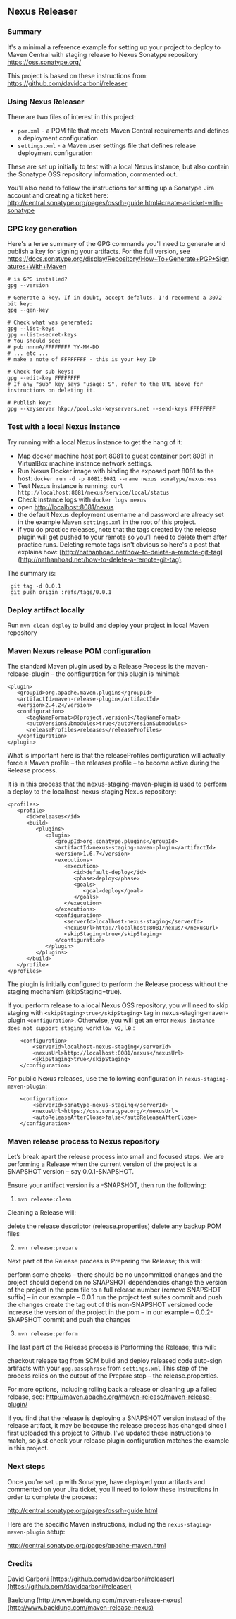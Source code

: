 
Nexus Releaser
--------

### Summary

It's a minimal a reference example for setting up your project to deploy to Maven Central with staging release to Nexus Sonatype repository https://oss.sonatype.org/

This project is based on these instructions from: https://github.com/davidcarboni/releaser

### Using Nexus Releaser 

There are two files of interest in this project:
 * `pom.xml` - a POM file that meets Maven Central requirements and defines a deployment configuration
 * `settings.xml` - a Maven user settings file that defines release deployment configuration

These are set up initially to test with a local Nexus instance, but also contain the Sonatype OSS repository information, commented out.

You'll also need to follow the instructions for setting up a Sonatype Jira account and creating a ticket here: http://central.sonatype.org/pages/ossrh-guide.html#create-a-ticket-with-sonatype

### GPG key generation

Here's a terse summary of the GPG commands you'll need to generate and publish a key for signing your artifacts. For the full version, see https://docs.sonatype.org/display/Repository/How+To+Generate+PGP+Signatures+With+Maven

    # is GPG installed?
    gpg --version 
    
    # Generate a key. If in doubt, accept defaluts. I'd recommend a 3072-bit key:
    gpg --gen-key
    
    # Check what was generated:
    gpg --list-keys
    gpg --list-secret-keys
    # You should see:
    # pub nnnnA/FFFFFFFF YY-MM-DD
    # ... etc ...
    # make a note of FFFFFFFF - this is your key ID
    
    # Check for sub keys:
    gpg --edit-key FFFFFFFF
    # If any "sub" key says "usage: S", refer to the URL above for instructions on deleting it.
    
    # Publish key:
    gpg --keyserver hkp://pool.sks-keyservers.net --send-keys FFFFFFFF


### Test with a local Nexus instance

Try running with a local Nexus instance to get the hang of it:
 * Map docker machine host port 8081 to guest container port 8081 in VirtualBox machine instance network settings.
 * Run Nexus Docker image with binding the exposed port 8081 to the host: `docker run -d -p 8081:8081 --name nexus sonatype/nexus:oss`
 * Test Nexus instance is running: `curl http://localhost:8081/nexus/service/local/status`
 * Check instance logs with `docker logs nexus`
 * open [http://localhost:8081/nexus](http://localhost:8081/nexus "If you have Nexus installed and running locally this link will work for you")
 * the default Nexus deployment username and password are already set in the example Maven `settings.xml` in the root of this project.
 * if you do practice releases, note that the tags created by the release plugin will get pushed to your remote so you'll need to delete them after practice runs. Deleting remote tags isn't obvious so here's a post that explains how: [http://nathanhoad.net/how-to-delete-a-remote-git-tag](http://nathanhoad.net/how-to-delete-a-remote-git-tag). 

The summary is:
 
     git tag -d 0.0.1
     git push origin :refs/tags/0.0.1

### Deploy artifact locally

Run `mvn clean deploy` to build and deploy your project in local Maven repository

### Maven Nexus release POM configuration

The standard Maven plugin used by a Release Process is the maven-release-plugin – the configuration for this plugin is minimal:
```
<plugin>
   <groupId>org.apache.maven.plugins</groupId>
   <artifactId>maven-release-plugin</artifactId>
   <version>2.4.2</version>
   <configuration>
      <tagNameFormat>@{project.version}</tagNameFormat>
      <autoVersionSubmodules>true</autoVersionSubmodules>
      <releaseProfiles>releases</releaseProfiles>
   </configuration>
</plugin>
```

What is important here is that the releaseProfiles configuration will actually force a Maven profile – the releases profile – to become active during the Release process.

It is in this process that the nexus-staging-maven-plugin is used to perform a deploy to the localhost-nexus-staging Nexus repository:
```
<profiles>
   <profile>
      <id>releases</id>
      <build>
         <plugins>
            <plugin>
               <groupId>org.sonatype.plugins</groupId>
               <artifactId>nexus-staging-maven-plugin</artifactId>
               <version>1.6.7</version>
               <executions>
                  <execution>
                     <id>default-deploy</id>
                     <phase>deploy</phase>
                     <goals>
                        <goal>deploy</goal>
                     </goals>
                  </execution>
               </executions>
               <configuration>
                  <serverId>localhost-nexus-staging</serverId>
                  <nexusUrl>http://localhost:8081/nexus/</nexusUrl>
                  <skipStaging>true</skipStaging>
               </configuration>
            </plugin>
         </plugins>
      </build>
   </profile>
</profiles>
```
The plugin is initially configured to perform the Release process without the staging mechanism (skipStaging=true).

If you perform release to a local Nexus OSS repository, you will need to skip staging with `<skipStaging>true</skipStaging>` tag in nexus-staging-maven-plugin `<configuration>`. Otherwise, you will get an error `Nexus instance  does not support staging workflow v2`, i.e.:

```
    <configuration>
        <serverId>localhost-nexus-staging</serverId>
        <nexusUrl>http://localhost:8081/nexus</nexusUrl>
        <skipStaging>true</skipStaging>
    </configuration>
```

For public Nexus releases, use the following configuration in `nexus-staging-maven-plugin`:
```
    <configuration>
        <serverId>sonatype-nexus-staging</serverId>
        <nexusUrl>https://oss.sonatype.org/</nexusUrl>
        <autoReleaseAfterClose>false</autoReleaseAfterClose>
    </configuration>
```

### Maven release process to Nexus repository

Let’s break apart the release process into small and focused steps. We are performing a Release when the current version of the project is a SNAPSHOT version – say 0.0.1-SNAPSHOT.
 
Ensure your artifact version is a -SNAPSHOT, then run the following:
 
1. `mvn release:clean`

Cleaning a Release will:

delete the release descriptor (release.properties)
delete any backup POM files

2. `mvn release:prepare`

Next part of the Release process is Preparing the Release; this will:

perform some checks – there should be no uncommitted changes and the project should depend on no SNAPSHOT dependencies
change the version of the project in the pom file to a full release number (remove SNAPSHOT suffix) – in our example – 0.0.1
run the project test suites
commit and push the changes
create the tag out of this non-SNAPSHOT versioned code
increase the version of the project in the pom – in our example – 0.0.2-SNAPSHOT
commit and push the changes

3. `mvn release:perform`

The last part of the Release process is Performing the Release; this will:

checkout release tag from SCM
build and deploy released code
auto-sign artifacts with your `gpg.passphrase` from `settings.xml`
This step of the process relies on the output of the Prepare step – the release.properties.

For more options, including rolling back a release or cleaning up a failed release, see: http://maven.apache.org/maven-release/maven-release-plugin/

If you find that the release is deploying a SNAPSHOT version instead of the release artifact, it may be because the release process has changed since I first uploaded this project to Github. I've updated these instructions to match, so just check your release plugin configuration matches the example in this project.

### Next steps

Once you're set up with Sonatype, have deployed your artifacts and commented on your Jira ticket, you'll need to follow these instructions in order to complete the process:

http://central.sonatype.org/pages/ossrh-guide.html

Here are the specific Maven instructions, including the `nexus-staging-maven-plugin` setup:

http://central.sonatype.org/pages/apache-maven.html

### Credits

David Carboni [https://github.com/davidcarboni/releaser](https://github.com/davidcarboni/releaser)

Baeldung [http://www.baeldung.com/maven-release-nexus](http://www.baeldung.com/maven-release-nexus)
